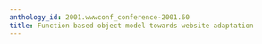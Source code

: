 ```yaml
---
anthology_id: 2001.wwwconf_conference-2001.60
title: Function-based object model towards website adaptation
---
```

